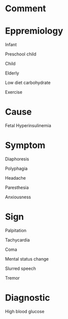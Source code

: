 # Comment

# Eppremiology

Infant

Preschool child

Child

Elderly

Low diet carbohydrate

Exercise

# Cause

Fetal Hyperinsulinemia

# Symptom

Diaphoresis

Polyphagia

Headache

Paresthesia

Anxiousness

# Sign

Palpitation

Tachycardia

Coma

Mental status change

Slurred speech

Tremor

# Diagnostic

High blood glucose

